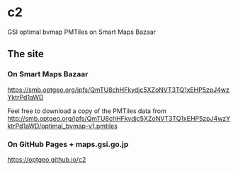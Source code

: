 # c2
GSI optimal bvmap PMTiles on Smart Maps Bazaar

## The site
### On Smart Maps Bazaar
https://smb.optgeo.org/ipfs/QmTU8chHFkydjc5XZoNVT3TQ1xEHP5zpJ4wzYktrPd1aWD

Feel free to download a copy of the PMTiles data from http://smb.optgeo.org/ipfs/QmTU8chHFkydjc5XZoNVT3TQ1xEHP5zpJ4wzYktrPd1aWD/optimal_bvmap-v1.pmtiles

### On GitHub Pages + maps.gsi.go.jp
https://optgeo.github.io/c2

